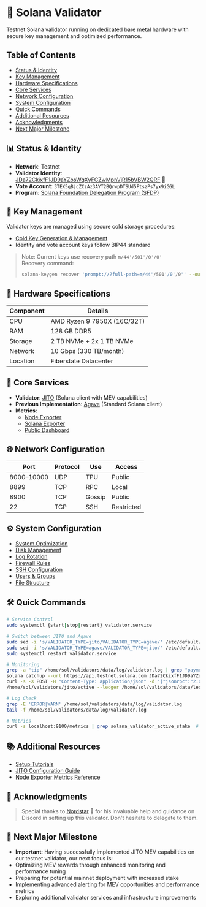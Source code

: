 # 🧬 Solana Validator

Testnet Solana validator running on dedicated bare metal hardware with secure key management and optimized performance.

## Table of Contents
- [Status & Identity](#-status--identity)
- [Key Management](#-key-management)
- [Hardware Specifications](#-hardware-specifications)
- [Core Services](#-core-services)
- [Network Configuration](#-network-configuration)
- [System Configuration](#️-system-configuration)
- [Quick Commands](#️-quick-commands)
- [Additional Resources](#-additional-resources)
- [Acknowledgments](#-acknowledgments)
- [Next Major Milestone](#-next-major-milestone)

## 📊 Status & Identity
- **Network**: Testnet
- **Validator Identity**: [JDa72CkixfF1JD9aYZosWqXyFCZwMpnVjR15bVBW2QRF](https://www.validators.app/validators/JDa72CkixfF1JD9aYZosWqXyFCZwMpnVjR15bVBW2QRF?locale=en&network=testnet) 🔗
- **Vote Account**: `3TEX5gBjcZCzAz3AYT2BQrwpDTSUd5FtszPs7yx9iGGL`
- **Program**: [Solana Foundation Delegation Program (SFDP)](https://solana.com/foundation/delegation-program)

## 🔑 Key Management
Validator keys are managed using secure cold storage procedures:
- [Cold Key Generation & Management](cold-key-management.md)
- Identity and vote account keys follow BIP44 standard

> Note: Current keys use recovery path `m/44'/501'/0'/0'`  
> Recovery command:  
> ```bash
> solana-keygen recover 'prompt://?full-path=m/44'/501'/0'/0'' --outfile keypair.json
> ```

## 🧱 Hardware Specifications
| Component | Details |
|-----------|---------|
| CPU | AMD Ryzen 9 7950X (16C/32T) |
| RAM | 128 GB DDR5 |
| Storage | 2 TB NVMe + 2x 1 TB NVMe |
| Network | 10 Gbps (330 TB/month) |
| Location | Fiberstate Datacenter |

## 🔧 Core Services
- **Validator**: [JITO](services/jito.md) (Solana client with MEV capabilities)
- **Previous Implementation**: [Agave](services/agave.md) (Standard Solana client)
- **Metrics**: 
  - [Node Exporter](services/monitoring/node-exporter.md)
  - [Solana Exporter](services/monitoring/solana-exporter.md)
  - [Public Dashboard](https://metric.seed42.co/public-dashboards/94ca941675e947cb877619494cf95d80)

## 🌐 Network Configuration
| Port | Protocol | Use | Access |
|------|----------|-----|---------|
| 8000–10000 | UDP | TPU | Public |
| 8899 | TCP | RPC | Local |
| 8900 | TCP | Gossip | Public |
| 22 | TCP | SSH | Restricted |

## ⚙️ System Configuration
- [System Optimization](linux-config/optimization.md)
- [Disk Management](linux-config/disk-management.md)
- [Log Rotation](linux-config/log-rotation.md)
- [Firewall Rules](linux-config/firewall.md)
- [SSH Configuration](linux-config/ssh.md)
- [Users & Groups](linux-config/users-groups.md)
- [File Structure](linux-config/file-structure.md)

## 🛠️ Quick Commands
```bash
# Service Control
sudo systemctl {start|stop|restart} validator.service

# Switch between JITO and Agave
sudo sed -i 's/VALIDATOR_TYPE=jito/VALIDATOR_TYPE=agave/' /etc/default/validator  # Switch to Agave
sudo sed -i 's/VALIDATOR_TYPE=agave/VALIDATOR_TYPE=jito/' /etc/default/validator  # Switch to JITO
sudo systemctl restart validator.service

# Monitoring
grep -a "tip" /home/sol/validators/data/log/validator.log | grep "payment"  # Check JITO MEV activity
solana catchup --url https://api.testnet.solana.com JDa72CkixfF1JD9aYZosWqXyFCZwMpnVjR15bVBW2QRF  # Check catchup status
curl -s -X POST -H "Content-Type: application/json" -d '{"jsonrpc":"2.0","id":1, "method":"getBlockHeight"}' http://localhost:8899  # Check local height
/home/sol/validators/jito/active --ledger /home/sol/validators/data/ledger monitor  # Monitor validator directly

# Log Check
grep -E 'ERROR|WARN' /home/sol/validators/data/log/validator.log
tail -f /home/sol/validators/data/log/validator.log

# Metrics
curl -s localhost:9100/metrics | grep solana_validator_active_stake  # Check active stake
```

## 📚 Additional Resources
- [Setup Tutorials](setup-tutorials/)
- [JITO Configuration Guide](services/jito.md)
- [Node Exporter Metrics Reference](services/monitoring/node-exporter-metrics-reference.md)

## 🙏 Acknowledgments
> Special thanks to [Nordstar](https://nordstar.one/) 🔗 for his invaluable help and guidance on Discord in setting up this validator. 
> Don't hesitate to delegate to them.

## 🚀 Next Major Milestone
- **Important**: Having successfully implemented JITO MEV capabilities on our testnet validator, our next focus is:
- Optimizing MEV rewards through enhanced monitoring and performance tuning
- Preparing for potential mainnet deployment with increased stake
- Implementing advanced alerting for MEV opportunities and performance metrics
- Exploring additional validator services and infrastructure improvements